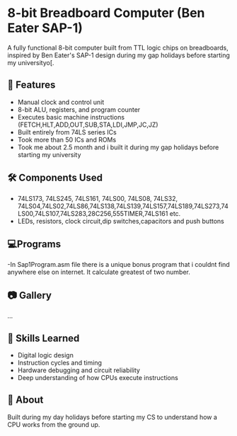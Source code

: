 # 8-bit Breadboard Computer (Ben Eater SAP-1)

A fully functional 8-bit computer built from TTL logic chips on breadboards, inspired by Ben Eater's SAP-1 design during my gap holidays before starting my universityo[.

## 🧠 Features
- Manual clock and control unit
- 8-bit ALU, registers, and program counter
- Executes basic machine instructions (FETCH,HLT,ADD,OUT,SUB,STA,LDI,JMP,JC,JZ)
- Built entirely from 74LS series ICs
- Took more than 50 ICs and ROMs
- Took me about 2.5 month and i built it during my gap holidays before starting my university

## 🛠️ Components Used
- 74LS173, 74LS245, 74LS161, 74LS00, 74LS08, 74LS32, 74LS04,74LS02,74LS86,74LS138,74LS139,74LS157,74LS189,74LS273,74LS00,74LS107,74LS283,28C256,555TIMER,74LS161 etc.
- LEDs, resistors, clock circuit,dip switches,capacitors and push buttons

## 💻Programs
-In Sap1Program.asm file there is a unique bonus program that i couldnt find anywhere else on internet. It calculate greatest of two number. 

## 📷 Gallery


...

## 🧩 Skills Learned
- Digital logic design
- Instruction cycles and timing
- Hardware debugging and circuit reliability
- Deep understanding of how CPUs execute instructions

## 📍 About
Built during my day holidays before starting my CS to understand how a CPU works from the ground up.
